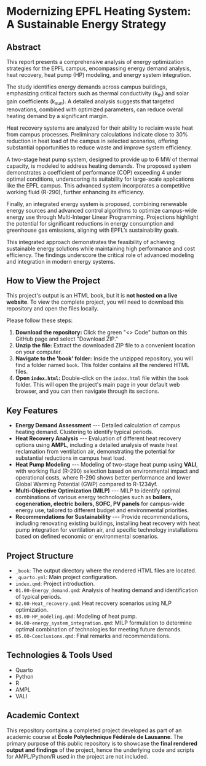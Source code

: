 # Modernizing EPFL Heating System: A Sustainable Energy Strategy

## Abstract
This report presents a comprehensive analysis of energy optimization strategies for the EPFL campus, encompassing energy demand analysis, heat recovery, heat pump (HP) modeling, and energy system integration.

The study identifies energy demands across campus buildings, emphasizing critical factors such as thermal conductivity (k<sub>th</sub>) and solar gain coefficients (k<sub>sun</sub>). A detailed analysis suggests that targeted renovations, combined with optimized parameters, can reduce overall heating demand by a significant margin.

Heat recovery systems are analyzed for their ability to reclaim waste heat from campus processes. Preliminary calculations indicate close to 30% reduction in heat load of the campus in selected scenarios, offering substantial opportunities to reduce waste and improve system efficiency.

A two-stage heat pump system, designed to provide up to 6 MW of thermal capacity, is modeled to address heating demands. The proposed system demonstrates a coefficient of performance (COP) exceeding 4 under optimal conditions, underscoring its suitability for large-scale applications like the EPFL campus. This advanced system incorporates a competitive working fluid (R-290), further enhancing its efficiency.

Finally, an integrated energy system is proposed, combining renewable energy sources and advanced control algorithms to optimize campus-wide energy use through Multi-Integer Linear Programming. Projections highlight the potential for significant reductions in energy consumption and greenhouse gas emissions, aligning with EPFL’s sustainability goals.

This integrated approach demonstrates the feasibility of achieving sustainable energy solutions while maintaining high performance and cost efficiency. The findings underscore the critical role of advanced modeling and integration in modern energy systems.

## How to View the Project

This project's output is an HTML book, but it is **not hosted on a live website**. To view the complete project, you will need to download this repository and open the files locally.

Please follow these steps:

1.  **Download the repository:** Click the green "<> Code" button on this GitHub page and select "Download ZIP."
2.  **Unzip the file:** Extract the downloaded ZIP file to a convenient location on your computer.
3.  **Navigate to the 'book' folder:** Inside the unzipped repository, you will find a folder named `book`. This folder contains all the rendered HTML files.
4.  **Open `index.html`:** Double-click on the `index.html` file within the `book` folder. This will open the project's main page in your default web browser, and you can then navigate through its sections.

## Key Features
- **Energy Demand Assessment** --- Detailed calculation of campus heating demand. Clustering to identify typical periods.
- **Heat Recovery Analysis** --- Evaluation of different heat recovery options using **AMPL**, including a detailed analysis of waste heat reclamation from ventilation air, demonstrating the potential for substantial reductions in campus heat load.
- **Heat Pump Modeling** --- Modeling of two-stage heat pump using **VALI**, with working fluid (R-290) selection based on environmental impact and operational costs, where R-290 shows better performance and lower Global Warming Potential (GWP) compared to R-1234yf.
- **Multi-Objective Optimization (MILP)** --- MILP to identify optimal combinations of various energy technologies such as **boilers, cogeneration, electric boilers, SOFC, PV panels** for campus-wide energy use, tailored to different budget and environmental priorities.
- **Recommendations for Sustainability** --- Provide recommendations, including renovating existing buildings, installing heat recovery with heat pump integration for ventilation air, and specific technology installations based on defined economic or environmental scenarios.

## Project Structure
* `_book`: The output directory where the rendered HTML files are located.
* `_quarto.yml`: Main project configuration.
* `index.qmd`: Project introduction.
* `01.00-Energy_demand.qmd`: Analysis of heating demand and identification of typical periods.
* `02.00-Heat_recovery.qmd`: Heat recovery scenarios using NLP optimization.
* `03.00-HP_modeling.qmd`: Modeling of heat pump.
* `04.00-energy_system_integration.qmd`: MILP formulation to determine optimal combination of technologies for meeting future demands.
* `05.00-Conclusions.qmd`: Final remarks and recommendations.

## Technologies & Tools Used
* Quarto
* Python
* R
* AMPL
* VALI

## Academic Context 

This repository contains a completed project developed as part of an academic course at **École Polytechnique Fédérale de Lausanne**. The primary purpose of this public repository is to showcase the **final rendered output and findings** of the project, hence the underlying code and scripts for AMPL/Python/R used in the project are not included.

